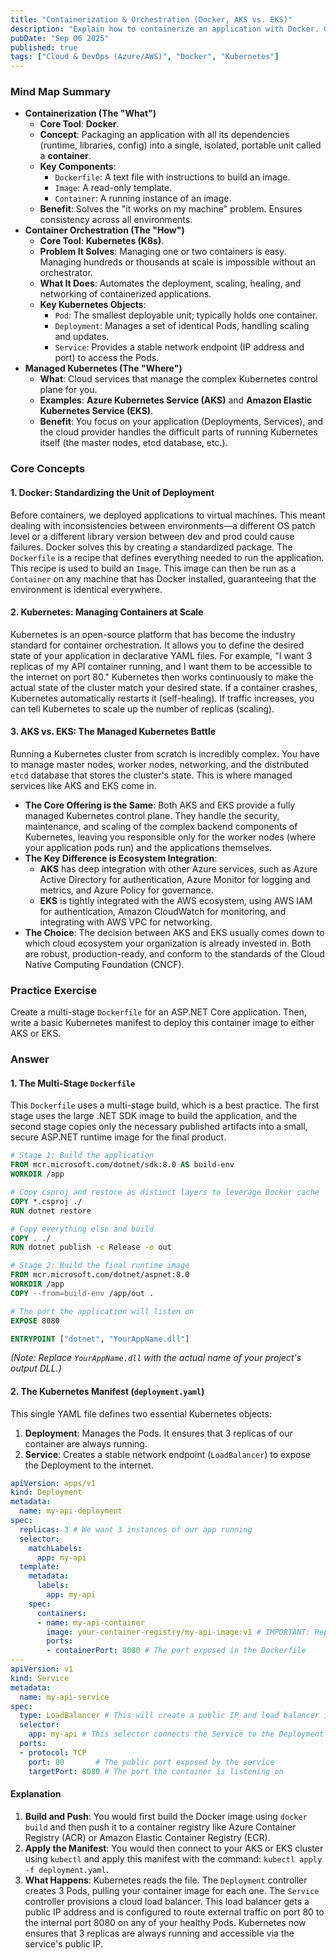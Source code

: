 ```yaml
---
title: "Containerization & Orchestration (Docker, AKS vs. EKS)"
description: "Explain how to containerize an application with Docker. Compare Azure Kubernetes Service (AKS) and Amazon Elastic Kubernetes Service (EKS) for managing containerized applications."
pubDate: "Sep 06 2025"
published: true
tags: ["Cloud & DevOps (Azure/AWS)", "Docker", "Kubernetes"]
---
```


### Mind Map Summary

- **Containerization (The "What")**
  - **Core Tool**: **Docker**.
  - **Concept**: Packaging an application with all its dependencies (runtime, libraries, config) into a single, isolated, portable unit called a **container**.
  - **Key Components**:
    - `Dockerfile`: A text file with instructions to build an image.
    - `Image`: A read-only template.
    - `Container`: A running instance of an image.
  - **Benefit**: Solves the "it works on my machine" problem. Ensures consistency across all environments.
- **Container Orchestration (The "How")**
  - **Core Tool**: **Kubernetes (K8s)**.
  - **Problem It Solves**: Managing one or two containers is easy. Managing hundreds or thousands at scale is impossible without an orchestrator.
  - **What It Does**: Automates the deployment, scaling, healing, and networking of containerized applications.
  - **Key Kubernetes Objects**:
    - `Pod`: The smallest deployable unit; typically holds one container.
    - `Deployment`: Manages a set of identical Pods, handling scaling and updates.
    - `Service`: Provides a stable network endpoint (IP address and port) to access the Pods.
- **Managed Kubernetes (The "Where")**
  - **What**: Cloud services that manage the complex Kubernetes control plane for you.
  - **Examples**: **Azure Kubernetes Service (AKS)** and **Amazon Elastic Kubernetes Service (EKS)**.
  - **Benefit**: You focus on your application (Deployments, Services), and the cloud provider handles the difficult parts of running Kubernetes itself (the master nodes, etcd database, etc.).

### Core Concepts

#### 1. Docker: Standardizing the Unit of Deployment
Before containers, we deployed applications to virtual machines. This meant dealing with inconsistencies between environments—a different OS patch level or a different library version between dev and prod could cause failures. Docker solves this by creating a standardized package. The `Dockerfile` is a recipe that defines everything needed to run the application. This recipe is used to build an `Image`. This image can then be run as a `Container` on any machine that has Docker installed, guaranteeing that the environment is identical everywhere.

#### 2. Kubernetes: Managing Containers at Scale
Kubernetes is an open-source platform that has become the industry standard for container orchestration. It allows you to define the desired state of your application in declarative YAML files. For example, "I want 3 replicas of my API container running, and I want them to be accessible to the internet on port 80." Kubernetes then works continuously to make the actual state of the cluster match your desired state. If a container crashes, Kubernetes automatically restarts it (self-healing). If traffic increases, you can tell Kubernetes to scale up the number of replicas (scaling).

#### 3. AKS vs. EKS: The Managed Kubernetes Battle
Running a Kubernetes cluster from scratch is incredibly complex. You have to manage master nodes, worker nodes, networking, and the distributed `etcd` database that stores the cluster's state. This is where managed services like AKS and EKS come in.

- **The Core Offering is the Same**: Both AKS and EKS provide a fully managed Kubernetes control plane. They handle the security, maintenance, and scaling of the complex backend components of Kubernetes, leaving you responsible only for the worker nodes (where your application pods run) and the applications themselves.
- **The Key Difference is Ecosystem Integration**: 
  - **AKS** has deep integration with other Azure services, such as Azure Active Directory for authentication, Azure Monitor for logging and metrics, and Azure Policy for governance.
  - **EKS** is tightly integrated with the AWS ecosystem, using AWS IAM for authentication, Amazon CloudWatch for monitoring, and integrating with AWS VPC for networking.
- **The Choice**: The decision between AKS and EKS usually comes down to which cloud ecosystem your organization is already invested in. Both are robust, production-ready, and conform to the standards of the Cloud Native Computing Foundation (CNCF).

### Practice Exercise

Create a multi-stage `Dockerfile` for an ASP.NET Core application. Then, write a basic Kubernetes manifest to deploy this container image to either AKS or EKS.

### Answer

#### 1. The Multi-Stage `Dockerfile`

This `Dockerfile` uses a multi-stage build, which is a best practice. The first stage uses the large .NET SDK image to build the application, and the second stage copies only the necessary published artifacts into a small, secure ASP.NET runtime image for the final product.

```dockerfile
# Stage 1: Build the application
FROM mcr.microsoft.com/dotnet/sdk:8.0 AS build-env
WORKDIR /app

# Copy csproj and restore as distinct layers to leverage Docker cache
COPY *.csproj ./
RUN dotnet restore

# Copy everything else and build
COPY . ./
RUN dotnet publish -c Release -o out

# Stage 2: Build the final runtime image
FROM mcr.microsoft.com/dotnet/aspnet:8.0
WORKDIR /app
COPY --from=build-env /app/out .

# The port the application will listen on
EXPOSE 8080

ENTRYPOINT ["dotnet", "YourAppName.dll"]
```
*(Note: Replace `YourAppName.dll` with the actual name of your project's output DLL.)*

#### 2. The Kubernetes Manifest (`deployment.yaml`)

This single YAML file defines two essential Kubernetes objects:
1.  **Deployment**: Manages the Pods. It ensures that 3 replicas of our container are always running.
2.  **Service**: Creates a stable network endpoint (`LoadBalancer`) to expose the Deployment to the internet.

```yaml
apiVersion: apps/v1
kind: Deployment
metadata:
  name: my-api-deployment
spec:
  replicas: 3 # We want 3 instances of our app running
  selector:
    matchLabels:
      app: my-api
  template:
    metadata:
      labels:
        app: my-api
    spec:
      containers:
      - name: my-api-container
        image: your-container-registry/my-api-image:v1 # IMPORTANT: Replace with your actual image path
        ports:
        - containerPort: 8080 # The port exposed in the Dockerfile
---
apiVersion: v1
kind: Service
metadata:
  name: my-api-service
spec:
  type: LoadBalancer # This will create a public IP and load balancer in the cloud provider (AKS/EKS)
  selector:
    app: my-api # This selector connects the Service to the Deployment's Pods
  ports:
  - protocol: TCP
    port: 80       # The public port exposed by the service
    targetPort: 8080 # The port the container is listening on
```

#### Explanation

1.  **Build and Push**: You would first build the Docker image using `docker build` and then push it to a container registry like Azure Container Registry (ACR) or Amazon Elastic Container Registry (ECR).
2.  **Apply the Manifest**: You would then connect to your AKS or EKS cluster using `kubectl` and apply this manifest with the command: `kubectl apply -f deployment.yaml`.
3.  **What Happens**: Kubernetes reads the file. The `Deployment` controller creates 3 Pods, pulling your container image for each one. The `Service` controller provisions a cloud load balancer. This load balancer gets a public IP address and is configured to route external traffic on port 80 to the internal port 8080 on any of your healthy Pods. Kubernetes now ensures that 3 replicas are always running and accessible via the service's public IP.